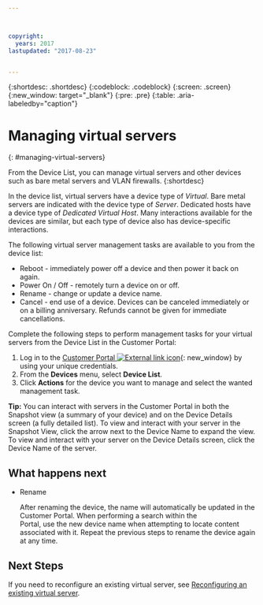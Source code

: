 ```yaml
---



copyright:
  years: 2017
lastupdated: "2017-08-23"


---
```


{:shortdesc: .shortdesc}
{:codeblock: .codeblock}
{:screen: .screen}
{:new_window: target="_blank"}
{:pre: .pre}
{:table: .aria-labeledby="caption"}


# Managing virtual servers
{: #managing-virtual-servers}

From the Device List, you can manage virtual servers and other devices such as bare metal servers and VLAN firewalls.
{:shortdesc}

In the device list, virtual servers have a device type of *Virtual*. Bare metal servers are indicated with the device type of *Server*. Dedicated hosts have a device type of *Dedicated Virtual Host*. Many interactions available for the devices are similar, but each type of device also has device-specific interactions.

The following virtual server management tasks are available to you from the device list:
* Reboot -  immediately power off a device and then power it back on again.
* Power On / Off - remotely turn a device on or off.
* Rename - change or update a device name.
* Cancel - end use of a device. Devices can be canceled immediately or on a billing anniversary. Refunds cannot be given for immediate cancellations.

Complete the following steps to perform management tasks for your virtual servers from the Device List in the Customer Portal:  
1. Log in to the [Customer Portal ![External link icon](../icons/launch-glyph.svg "External link icon")](https://control.softlayer.com/){: new_window} by using your unique credentials. 
2. From the **Devices** menu, select **Device List**.
3. Click **Actions** for the device you want to manage and select the wanted management task.

**Tip:** You can interact with servers in the Customer Portal in both the Snapshot view (a summary of your device) and on the Device Details screen (a fully detailed list). To view and interact with your server in the Snapshot View, click the arrow next to the Device Name to expand the view. To view and interact with your server on the Device Details screen, click the Device Name of the server.

## What happens next
* Rename

  After renaming the device, the name will automatically be updated in the Customer Portal. When performing a search within the  
  Portal, use the new device name when attempting to locate content associated with it. Repeat the previous steps to rename the 
  device again at any time.

## Next Steps
If you need to reconfigure an existing virtual server, see [Reconfiguring an existing virtual server](../vsi/vsi_reconfigure.html).

